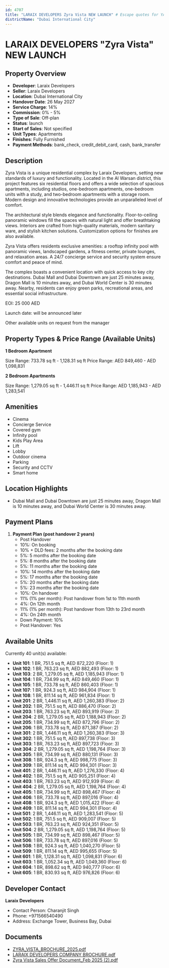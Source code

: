 ```yaml
---
id: 4707
title: "LARAIX DEVELOPERS Zyra Vista NEW LAUNCH" # Escape quotes for YAML string
districtName: "Dubai International City"
---
```


# LARAIX DEVELOPERS "Zyra Vista" NEW LAUNCH

## Property Overview
- **Developer**: Laraix Developers
- **Seller**: Laraix Developers
- **Location**: Dubai International City
- **Handover Date**: 26 May 2027
- **Service Charge**: 14%
- **Commission**: 0% - 5%
- **Type of Sale**: Off-plan
- **Status**: launch
- **Start of Sales**: Not specified
- **Unit Types**: Apartments
- **Finishes**: Fully Furnished
- **Payment Methods**: bank_check, credit_debit_card, cash, bank_transfer

## Description
Zyra Vista is a unique residential complex by Laraix Developers, setting new standards of luxury and functionality. Located in the Al Warsan district, this project features six residential floors and offers a wide selection of spacious apartments, including studios, one-bedroom apartments, one-bedroom units with a study, and two-bedroom apartments with a storage room. Modern design and innovative technologies provide an unparalleled level of comfort.

The architectural style blends elegance and functionality. Floor-to-ceiling panoramic windows fill the spaces with natural light and offer breathtaking views. Interiors are crafted from high-quality materials, modern sanitary ware, and stylish kitchen solutions. Customization options for finishes are also available.

Zyra Vista offers residents exclusive amenities: a rooftop infinity pool with panoramic views, landscaped gardens, a fitness center, private lounges, and relaxation areas. A 24/7 concierge service and security system ensure comfort and peace of mind.

The complex boasts a convenient location with quick access to key city destinations. Dubai Mall and Dubai Downtown are just 25 minutes away, Dragon Mall is 10 minutes away, and Dubai World Center is 30 minutes away. Nearby, residents can enjoy green parks, recreational areas, and essential social infrastructure.

EOI: 25 000 AED

Launch date: will be announced later

Other available units on request from the manager

## Property Types & Price Range (Available Units)
**1 Bedroom Apartment**

Size Range: 733.78 sq ft - 1,128.31 sq ft
Price Range: AED 849,460 - AED 1,098,831

**2 Bedroom Apartments**

Size Range: 1,279.05 sq ft - 1,446.11 sq ft
Price Range: AED 1,185,943 - AED 1,283,541

## Amenities
- Cinema
- Concierge Service
- Covered gym
- Infinity pool
- Kids Play Area
- Lift
- Lobby
- Outdoor cinema
- Parking
- Security and CCTV
- Smart home

## Location Highlights
- Dubai Mall and Dubai Downtown are just 25 minutes away, Dragon Mall is 10 minutes away, and Dubai World Center is 30 minutes away.

## Payment Plans
1. **Payment Plan (post handover 2 years)**
   - Post Handover
   - 10%: On booking
   - 10% + DLD fees: 2 months after the booking date
   - 5%: 5 months after the booking date
   - 5%: 8 months after the booking date
   - 5%: 11 months after the booking date
   - 10%: 14 months after the booking date
   - 5%: 17 months after the booking date
   - 5%: 20 months after the booking date
   - 5%: 23 months after the booking date
   - 10%: On handover
   - 11% (1% per month): Post handover from 1st to 11th month
   - 4%: On 12th month
   - 11% (1% per month): Post handover from 13th to 23rd month
   - 4%: On 24th month
   - Down Payment: 10%
   - Post Handover: Yes

## Available Units
Currently 40 unit(s) available:
- **Unit 101**: 1 BR, 751.5 sq ft, AED 872,220 (Floor: 1)
- **Unit 102**: 1 BR, 763.23 sq ft, AED 882,493 (Floor: 1)
- **Unit 103**: 2 BR, 1,279.05 sq ft, AED 1,185,943 (Floor: 1)
- **Unit 104**: 1 BR, 734.99 sq ft, AED 849,460 (Floor: 1)
- **Unit 105**: 1 BR, 733.78 sq ft, AED 860,403 (Floor: 1)
- **Unit 107**: 1 BR, 924.3 sq ft, AED 984,904 (Floor: 1)
- **Unit 108**: 1 BR, 811.14 sq ft, AED 961,834 (Floor: 1)
- **Unit 201**: 2 BR, 1,446.11 sq ft, AED 1,260,383 (Floor: 2)
- **Unit 202**: 1 BR, 751.5 sq ft, AED 886,470 (Floor: 2)
- **Unit 203**: 1 BR, 763.23 sq ft, AED 893,919 (Floor: 2)
- **Unit 204**: 2 BR, 1,279.05 sq ft, AED 1,188,943 (Floor: 2)
- **Unit 205**: 1 BR, 734.99 sq ft, AED 872,796 (Floor: 2)
- **Unit 206**: 1 BR, 733.78 sq ft, AED 871,387 (Floor: 2)
- **Unit 301**: 2 BR, 1,446.11 sq ft, AED 1,260,383 (Floor: 3)
- **Unit 302**: 1 BR, 751.5 sq ft, AED 897,738 (Floor: 3)
- **Unit 303**: 1 BR, 763.23 sq ft, AED 897,723 (Floor: 3)
- **Unit 304**: 2 BR, 1,279.05 sq ft, AED 1,198,764 (Floor: 3)
- **Unit 305**: 1 BR, 734.99 sq ft, AED 880,131 (Floor: 3)
- **Unit 308**: 1 BR, 924.3 sq ft, AED 998,775 (Floor: 3)
- **Unit 309**: 1 BR, 811.14 sq ft, AED 994,301 (Floor: 3)
- **Unit 401**: 2 BR, 1,446.11 sq ft, AED 1,276,330 (Floor: 4)
- **Unit 402**: 1 BR, 751.5 sq ft, AED 905,251 (Floor: 4)
- **Unit 403**: 1 BR, 763.23 sq ft, AED 912,939 (Floor: 4)
- **Unit 404**: 2 BR, 1,279.05 sq ft, AED 1,198,764 (Floor: 4)
- **Unit 405**: 1 BR, 734.99 sq ft, AED 898,467 (Floor: 4)
- **Unit 406**: 1 BR, 733.78 sq ft, AED 897,016 (Floor: 4)
- **Unit 408**: 1 BR, 924.3 sq ft, AED 1,015,422 (Floor: 4)
- **Unit 409**: 1 BR, 811.14 sq ft, AED 994,301 (Floor: 4)
- **Unit 501**: 2 BR, 1,446.11 sq ft, AED 1,283,541 (Floor: 5)
- **Unit 502**: 1 BR, 751.5 sq ft, AED 909,007 (Floor: 5)
- **Unit 503**: 1 BR, 763.23 sq ft, AED 924,351 (Floor: 5)
- **Unit 504**: 2 BR, 1,279.05 sq ft, AED 1,198,764 (Floor: 5)
- **Unit 505**: 1 BR, 734.99 sq ft, AED 898,467 (Floor: 5)
- **Unit 506**: 1 BR, 733.78 sq ft, AED 897,016 (Floor: 5)
- **Unit 508**: 1 BR, 924.3 sq ft, AED 1,040,270 (Floor: 5)
- **Unit 509**: 1 BR, 811.14 sq ft, AED 995,655 (Floor: 5)
- **Unit 601**: 1 BR, 1,128.31 sq ft, AED 1,098,831 (Floor: 6)
- **Unit 603**: 1 BR, 1,052.34 sq ft, AED 1,049,360 (Floor: 6)
- **Unit 604**: 1 BR, 898.62 sq ft, AED 940,777 (Floor: 6)
- **Unit 605**: 1 BR, 830.93 sq ft, AED 976,826 (Floor: 6)

## Developer Contact
**Laraix Developers**
- Contact Person: Charanjit Singh
- Phone: +971566540490
- Address: Exchange Tower, ​Business Bay, Dubai

## Documents
- [ZYRA_VISTA_BROCHURE_2025.pdf](https://cdn.geniemap.net/2025/03/18/lZEgx90j6sVmS0pbF75uIQct7hHJpec23OGi577w.pdf)
- [LARAIX DEVELOPERS COMPANY BROCHURE.pdf](https://cdn.geniemap.net/2025/03/18/XgEn27rkCRsY5wYuRJFXUSRXhjjcczxjiyPm7cTO.pdf)
- [Zyra Vista Sales Offer Document_Feb 2025 (2).pdf](https://cdn.geniemap.net/2025/03/28/RSXFZkC3Bw3ocMQDyNjPbIODrvRa3syz39ihrOFA.pdf)
